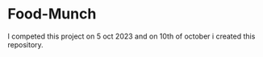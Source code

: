 # Food-Munch
I competed this project on 5 oct 2023 and on 10th of october i created this repository.
